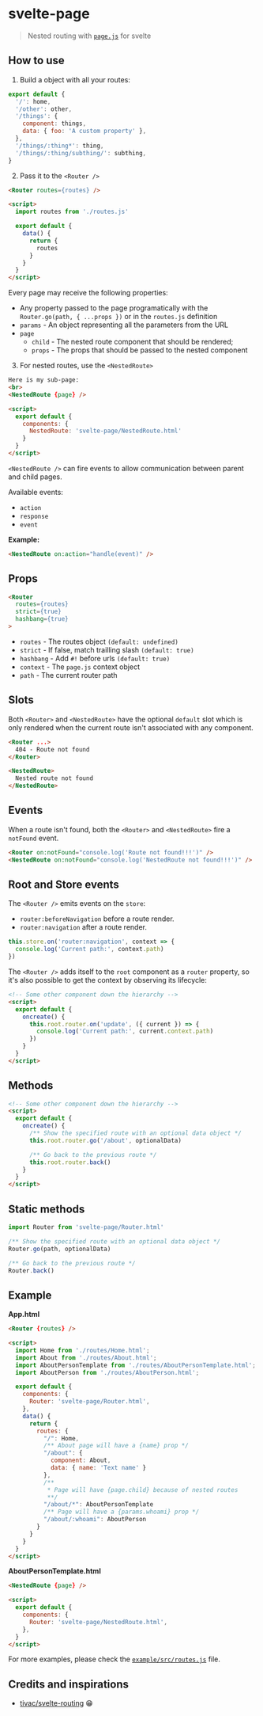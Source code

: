 # svelte-page

> Nested routing with [`page.js`](https://github.com/visionmedia/page.js) for svelte

## How to use

1. Build a object with all your routes:

```js
export default {
  '/': home,
  '/other': other,
  '/things': {
    component: things,
    data: { foo: 'A custom property' },
  },
  '/things/:thing*': thing,
  '/things/:thing/subthing/': subthing,
}
```

2. Pass it to the `<Router />`

```html
<Router routes={routes} />

<script>
  import routes from './routes.js'

  export default {
    data() {
      return {
        routes
      }
    }
  }
</script>
```

Every page may receive the following properties:

- Any property passed to the page programatically with the `Router.go(path, { ...props })` or in the `routes.js` definition
- `params` - An object representing all the parameters from the URL
- `page`
  - `child` - The nested route component that should be rendered;
  - `props` - The props that should be passed to the nested component

3. For nested routes, use the `<NestedRoute>`

```html
Here is my sub-page:
<br>
<NestedRoute {page} />

<script>
  export default {
    components: {
      NestedRoute: 'svelte-page/NestedRoute.html'
    }
  }
</script>
```

`<NestedRoute />` can fire events to allow communication between parent and child pages.

Available events:

- `action`
- `response`
- `event`

**Example:**

```html
<NestedRoute on:action="handle(event)" />
```

## Props

```html
<Router
  routes={routes}
  strict={true}
  hashbang={true}
>
```

- `routes` - The routes object `(default: undefined)`
- `strict` - If false, match trailling slash `(default: true)`
- `hashbang` - Add `#!` before urls `(default: true)`
- `context` - The `page.js` context object
- `path` - The current router path

## Slots

Both `<Router>` and `<NestedRoute>` have the optional `default` slot which is only rendered when the current route isn't associated with any component.

```html
<Router ...>
  404 - Route not found
</Router>

<NestedRoute>
  Nested route not found
</NestedRoute>
```

## Events

When a route isn't found, both the `<Router>` and `<NestedRoute>` fire a `notFound` event.

```html
<Router on:notFound="console.log('Route not found!!!')" />
<NestedRoute on:notFound="console.log('NestedRoute not found!!!')" />
```

## Root and Store events

The `<Router />` emits events on the `store`:

- `router:beforeNavigation` before a route render.
- `router:navigation` after a route render.

```js
this.store.on('router:navigation', context => {
  console.log('Current path:', context.path)
})
```

The `<Router />` adds itself to the `root` component as a `router` property, so it's also possible to get the context by observing its lifecycle:

```html
<!-- Some other component down the hierarchy -->
<script>
  export default {
    oncreate() {
      this.root.router.on('update', ({ current }) => {
        console.log('Current path:', current.context.path)
      })
    }
  }
</script>
```

## Methods

```html
<!-- Some other component down the hierarchy -->
<script>
  export default {
    oncreate() {
      /** Show the specified route with an optional data object */
      this.root.router.go('/about', optionalData)

      /** Go back to the previous route */
      this.root.router.back()
    }
  }
</script>
```

## Static methods

```js
import Router from 'svelte-page/Router.html'

/** Show the specified route with an optional data object */
Router.go(path, optionalData)

/** Go back to the previous route */
Router.back()
```

## Example

**App.html**

```html
<Router {routes} />

<script>
  import Home from './routes/Home.html';
  import About from './routes/About.html';
  import AboutPersonTemplate from './routes/AboutPersonTemplate.html';
  import AboutPerson from './routes/AboutPerson.html';

  export default {
    components: {
      Router: 'svelte-page/Router.html',
    },
    data() {
      return {
        routes: {
          "/": Home,
          /** About page will have a {name} prop */
          "/about": {
            component: About,
            data: { name: 'Text name' }
          },
          /**
           * Page will have {page.child} because of nested routes
           **/
          "/about/*": AboutPersonTemplate
          /** Page will have a {params.whoami} prop */
          "/about/:whoami": AboutPerson
        }
      }
    }
  }
</script>
```

**AboutPersonTemplate.html**

```html
<NestedRoute {page} />

<script>
  export default {
    components: {
      Router: 'svelte-page/NestedRoute.html',
    },
  }
</script>
```

For more examples, please check the [`example/src/routes.js`](https://github.com/kaisermann/svelte-router/blob/master/example/src/routes.js) file.

## Credits and inspirations

- [tivac/svelte-routing](https://github.com/tivac/svelte-routing/) :grin:
